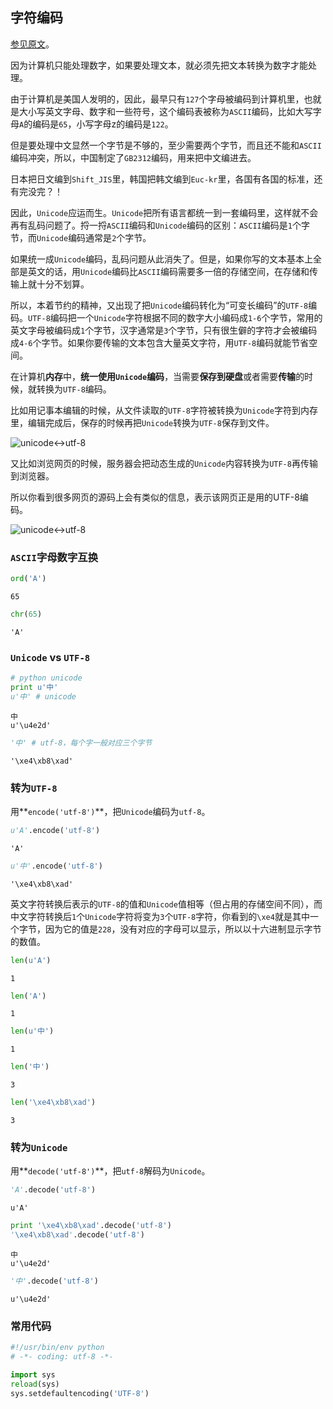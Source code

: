 
## 字符编码

[参见原文](http://www.liaoxuefeng.com/wiki/001374738125095c955c1e6d8bb493182103fac9270762a000/001386819196283586a37629844456ca7e5a7faa9b94ee8000#0)。

因为计算机只能处理数字，如果要处理文本，就必须先把文本转换为数字才能处理。

由于计算机是美国人发明的，因此，最早只有`127`个字母被编码到计算机里，也就是大小写英文字母、数字和一些符号，这个编码表被称为`ASCII`编码，比如大写字母`A`的编码是`65`，小写字母z的编码是`122`。

但是要处理中文显然一个字节是不够的，至少需要两个字节，而且还不能和`ASCII`编码冲突，所以，中国制定了`GB2312`编码，用来把中文编进去。

日本把日文编到`Shift_JIS`里，韩国把韩文编到`Euc-kr`里，各国有各国的标准，还有完没完？！

因此，`Unicode`应运而生。`Unicode`把所有语言都统一到一套编码里，这样就不会再有乱码问题了。捋一捋`ASCII`编码和`Unicode`编码的区别：`ASCII`编码是`1`个字节，而`Unicode`编码通常是`2`个字节。

如果统一成`Unicode`编码，乱码问题从此消失了。但是，如果你写的文本基本上全部是英文的话，用`Unicode`编码比`ASCII`编码需要多一倍的存储空间，在存储和传输上就十分不划算。  

所以，本着节约的精神，又出现了把`Unicode`编码转化为“可变长编码”的`UTF-8`编码。`UTF-8`编码把一个`Unicode`字符根据不同的数字大小编码成`1-6`个字节，常用的英文字母被编码成`1`个字节，汉字通常是`3`个字节，只有很生僻的字符才会被编码成`4-6`个字节。如果你要传输的文本包含大量英文字符，用`UTF-8`编码就能节省空间。

在计算机**内存**中，**统一使用`Unicode`编码**，当需要**保存到硬盘**或者需要**传输**的时候，就转换为`UTF-8`编码。

比如用记事本编辑的时候，从文件读取的`UTF-8`字符被转换为`Unicode`字符到内存里，编辑完成后，保存的时候再把`Unicode`转换为`UTF-8`保存到文件。  

![unicode<->utf-8](http://www.liaoxuefeng.com/files/attachments/001387245992536e2ba28125cf04f5c8985dbc94a02245e000/0)



又比如浏览网页的时候，服务器会把动态生成的`Unicode`内容转换为`UTF-8`再传输到浏览器。  

所以你看到很多网页的源码上会有类似<meta charset="UTF-8" />的信息，表示该网页正是用的UTF-8编码。  

![unicode<->utf-8](http://www.liaoxuefeng.com/files/attachments/001387245979827634fd6204f9346a1ae6358d9ed051666000/0)

### `ASCII`字母数字互换


```python
ord('A')
```




    65




```python
chr(65)
```




    'A'



### `Unicode` vs `UTF-8`


```python
# python unicode
print u'中'
u'中' # unicode 
```

    中
    u'\u4e2d'




```python
'中' # utf-8，每个字一般对应三个字节
```


    '\xe4\xb8\xad'



### 转为`UTF-8`  

用**`encode('utf-8')`**，把`Unicode`编码为`utf-8`。


```python
u'A'.encode('utf-8')
```


    'A'


```python
u'中'.encode('utf-8')
```


    '\xe4\xb8\xad'


英文字符转换后表示的`UTF-8`的值和`Unicode`值相等（但占用的存储空间不同），而中文字符转换后`1`个`Unicode`字符将变为`3`个`UTF-8`字符，你看到的`\xe4`就是其中一个字节，因为它的值是`228`，没有对应的字母可以显示，所以以十六进制显示字节的数值。


```python
len(u'A')
```


    1


```python
len('A')
```


    1


```python
len(u'中')
```


    1


```python
len('中')
```


    3


```python
len('\xe4\xb8\xad')
```


    3

### 转为`Unicode`

用**`decode('utf-8')`**，把`utf-8`解码为`Unicode`。


```python
'A'.decode('utf-8')
```


    u'A'


```python
print '\xe4\xb8\xad'.decode('utf-8')
'\xe4\xb8\xad'.decode('utf-8')
```

    中
    u'\u4e2d'


```python
'中'.decode('utf-8')
```


    u'\u4e2d'


### 常用代码


```python
#!/usr/bin/env python
# -*- coding: utf-8 -*-
```


```python
import sys
reload(sys)
sys.setdefaultencoding('UTF-8')
```
